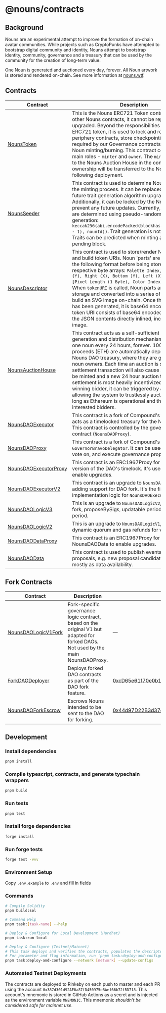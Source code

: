 # @nouns/contracts

## Background

Nouns are an experimental attempt to improve the formation of on-chain avatar communities. While projects such as CryptoPunks have attempted to bootstrap digital community and identity, Nouns attempt to bootstrap identity, community, governance and a treasury that can be used by the community for the creation of long-term value.

One Noun is generated and auctioned every day, forever. All Noun artwork is stored and rendered on-chain. See more information at [nouns.wtf](https://nouns.wtf/).

## Contracts

| Contract                                                                  | Description                                                                                                                                                                                                                                                                                                                                                                                                                                                                                                                                                                                                                             | Address                                                                                                               |
| ------------------------------------------------------------------------- | --------------------------------------------------------------------------------------------------------------------------------------------------------------------------------------------------------------------------------------------------------------------------------------------------------------------------------------------------------------------------------------------------------------------------------------------------------------------------------------------------------------------------------------------------------------------------------------------------------------------------------------- | --------------------------------------------------------------------------------------------------------------------- |
| [NounsToken](./contracts/NounsToken.sol)                                  | This is the Nouns ERC721 Token contract. Unlike other Nouns contracts, it cannot be replaced or upgraded. Beyond the responsibilities of a standard ERC721 token, it is used to lock and replace periphery contracts, store checkpointing data required by our Governance contracts, and control Noun minting/burning. This contract contains two main roles - `minter` and `owner`. The `minter` will be set to the Nouns Auction House in the constructor and ownership will be transferred to the Nouns DAO following deployment.                                                                                                    | [0x9C8fF314C9Bc7F6e59A9d9225Fb22946427eDC03](https://etherscan.io/address/0x9C8fF314C9Bc7F6e59A9d9225Fb22946427eDC03) |
| [NounsSeeder](./contracts/NounsSeeder.sol)                                | This contract is used to determine Noun traits during the minting process. It can be replaced to allow for future trait generation algorithm upgrades. Additionally, it can be locked by the Nouns DAO to prevent any future updates. Currently, Noun traits are determined using pseudo-random number generation: `keccak256(abi.encodePacked(blockhash(block.number - 1), nounId))`. Trait generation is not truly random. Traits can be predicted when minting a Noun on the pending block.                                                                                                                                          | [0xCC8a0FB5ab3C7132c1b2A0109142Fb112c4Ce515](https://etherscan.io/address/0xCC8a0FB5ab3C7132c1b2A0109142Fb112c4Ce515) |
| [NounsDescriptor](./contracts/NounsDescriptor.sol)                        | This contract is used to store/render Noun artwork and build token URIs. Noun 'parts' are compressed in the following format before being stored in their respective byte arrays: `Palette Index, Bounds [Top (Y), Right (X), Bottom (Y), Left (X)] (4 Bytes), [Pixel Length (1 Byte), Color Index (1 Byte)][]`. When `tokenURI` is called, Noun parts are read from storage and converted into a series of SVG rects to build an SVG image on-chain. Once the entire SVG has been generated, it is base64 encoded. The token URI consists of base64 encoded data URI with the JSON contents directly inlined, including the SVG image. | [0x0Cfdb3Ba1694c2bb2CFACB0339ad7b1Ae5932B63](https://etherscan.io/address/0x0Cfdb3Ba1694c2bb2CFACB0339ad7b1Ae5932B63) |
| [NounsAuctionHouse](./contracts/NounsAuctionHouse.sol)                    | This contract acts as a self-sufficient noun generation and distribution mechanism, auctioning one noun every 24 hours, forever. 100% of auction proceeds (ETH) are automatically deposited in the Nouns DAO treasury, where they are governed by noun owners. Each time an auction is settled, the settlement transaction will also cause a new noun to be minted and a new 24 hour auction to begin. While settlement is most heavily incentivized for the winning bidder, it can be triggered by anyone, allowing the system to trustlessly auction nouns as long as Ethereum is operational and there are interested bidders.       | [0xF15a943787014461d94da08aD4040f79Cd7c124e](https://etherscan.io/address/0xF15a943787014461d94da08aD4040f79Cd7c124e) |
| [NounsDAOExecutor](./contracts/governance/NounsDAOExecutor.sol)           | This contract is a fork of Compound's `Timelock`. It acts as a timelocked treasury for the Nouns DAO. This contract is controlled by the governance contract (`NounsDAOProxy`).                                                                                                                                                                                                                                                                                                                                                                                                                                                         | [0x0BC3807Ec262cB779b38D65b38158acC3bfedE10](https://etherscan.io/address/0x0BC3807Ec262cB779b38D65b38158acC3bfedE10) |
| [NounsDAOProxy](./contracts/governance/NounsDAOProxy.sol)                 | This contract is a fork of Compound's `GovernorBravoDelegator`. It can be used to create, vote on, and execute governance proposals.                                                                                                                                                                                                                                                                                                                                                                                                                                                                                                    | [0x6f3E6272A167e8AcCb32072d08E0957F9c79223d](https://etherscan.io/address/0x6f3E6272A167e8AcCb32072d08E0957F9c79223d) |
| [NounsDAOExecutorProxy](./contracts/governance/NounsDAOExecutorProxy.sol) | This contract is an ERC1967Proxy for the second version of the DAO's timelock. It's used as a proxy to enable upgrades.                                                                                                                                                                                                                                                                                                                                                                                                                                                                                                                  | [0xb1a32FC9F9D8b2cf86C068Cae13108809547ef71](https://etherscan.io/address/0xb1a32FC9F9D8b2cf86C068Cae13108809547ef71) |
| [NounsDAOExecutorV2](./contracts/governance/NounsDAOExecutorV2.sol)       | This contract is an upgrade to `NounsDAOExecutor`, adding support for DAO fork. It's the first implementation logic for `NounsDAOExecutorProxy`.                                                                                                                                                                                                                                                                                                                                                                                                                                                                                        | [0x0FB7CF84F171154cBC3F553aA9Df9b0e9076649D](https://etherscan.io/address/0x0FB7CF84F171154cBC3F553aA9Df9b0e9076649D) |
| [NounsDAOLogicV3](./contracts/governance/NounsDAOLogicV3.sol)             | This is an upgrade to `NounsDAOLogicV2`, adding DAO fork, proposeBySigs, updatable period & objection period.                                                                                                                                                                                                                                                                                                                                                                                                                                                                                                                           | [0xdD1492570beb290a2f309541e1fDdcaAA3f00B61](https://etherscan.io/address/0xdD1492570beb290a2f309541e1fDdcaAA3f00B61) |
| [NounsDAOLogicV2](./contracts/governance/NounsDAOLogicV2.sol)             | This is an upgrade to `NounsDAOLogicV1`, adding dynamic quorum and gas refunds for voting.                                                                                                                                                                                                                                                                                                                                                                                                                                                                                                                                              | [0x51C7D7C47E440d937208bD987140D6db6B1E4051](https://etherscan.io/address/0x51C7D7C47E440d937208bD987140D6db6B1E4051) |
| [NounsDAODataProxy](./contracts/governance/data/NounsDAODataProxy.sol)    | This contract is an ERC1967Proxy for NounsDAOData to enable upgrades.                                                                                                                                                                                                                                                                                                                                                                                                                                                                                                                                                                   | [0xf790A5f59678dd733fb3De93493A91f472ca1365](https://etherscan.io/address/0xf790A5f59678dd733fb3De93493A91f472ca1365) |
| [NounsDAOData](./contracts/governance/data/NounsDAOData.sol)              | This contract is used to publish events related to proposals, e.g. new proposal candidates. It is meant mostly as data availability.                                                                                                                                                                                                                                                                                                                                                                                                                                                                                                    | [0x26d6cD86c1F30aD528c67300bD7ACf48F23F9EB6](https://etherscan.io/address/0x26d6cd86c1f30ad528c67300bd7acf48f23f9eb6) |

## Fork Contracts

| Contract                                                                                                    | Description                                                                                                                                                                                                                      | Address |
| ----------------------------------------------------------------------------------------------------------- | -------------------------------------------------------------------------------------------------------------------------------------------------------------------------------------------------------------------------------- | ------- |
| [NounsDAOLogicV1Fork](./contracts/governance/fork/newdao/governance/NounsDAOLogicV1Fork.sol)                | Fork-specific governance logic contract, based on the original V1 but adapted for forked DAOs. Not used by the main NounsDAOProxy.                                                        | — |
| [ForkDAODeployer](./contracts/governance/fork/ForkDAODeployer.sol)                                          | Deploys forked DAO contracts as part of the DAO fork feature.                                                                                                                             | [0xcD65e61f70e0b1Aa433ca1d9A6FC2332e9e73cE3](https://etherscan.io/address/0xcd65e61f70e0b1aa433ca1d9a6fc2332e9e73ce3) |
| [NounsDAOForkEscrow](./contracts/governance/fork/NounsDAOForkEscrow.sol)                                    | Escrows Nouns intended to be sent to the DAO for forking.                                                                                                                                | [0x44d97D22B3d37d837cE4b22773aAd9d1566055D9](https://etherscan.io/address/0x44d97D22B3d37d837cE4b22773aAd9d1566055D9) |

## Development

### Install dependencies

```sh
pnpm install
```

### Compile typescript, contracts, and generate typechain wrappers

```sh
pnpm build
```

### Run tests

```sh
pnpm test
```

### Install forge dependencies

```sh
forge install
```

### Run forge tests

```sh
forge test -vvv
```

### Environment Setup

Copy `.env.example` to `.env` and fill in fields

### Commands

```sh
# Compile Solidity
pnpm build:sol

# Command Help
pnpm task:[task-name] --help

# Deploy & Configure for Local Development (Hardhat)
pnpm task:run-local

# Deploy & Configure (Testnet/Mainnet)
# This task deploys and verifies the contracts, populates the descriptor, and transfers contract ownership.
# For parameter and flag information, run `pnpm task:deploy-and-configure --help`.
pnpm task:deploy-and-configure --network [network] --update-configs
```

### Automated Testnet Deployments

The contracts are deployed to Rinkeby on each push to master and each PR using the account `0x387d301d92AE0a87fD450975e8Aef66b72fBD718`. This account's mnemonic is stored in GitHub Actions as a secret and is injected as the environment variable `MNEMONIC`. This mnemonic _shouldn't be considered safe for mainnet use_.
